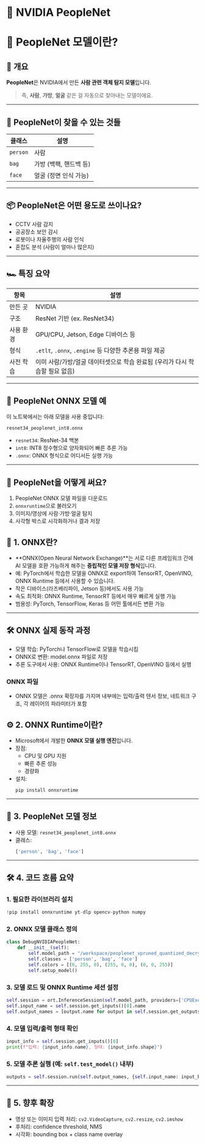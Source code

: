 # 🧠 NVIDIA PeopleNet

# 🧠 PeopleNet 모델이란?

## 📌 개요
**PeopleNet**은 NVIDIA에서 만든 **사람 관련 객체 탐지 모델**입니다.

> 즉, **사람**, **가방**, **얼굴** 같은 걸 자동으로 찾아내는 모델이에요.

---

## 👀 PeopleNet이 찾을 수 있는 것들

| 클래스 | 설명 |
|--------|------|
| `person` | 사람 |
| `bag` | 가방 (백팩, 핸드백 등) |
| `face` | 얼굴 (정면 인식 가능) |

---

## 📦 PeopleNet은 어떤 용도로 쓰이나요?

- CCTV 사람 감지
- 공공장소 보안 감시
- 로봇이나 자율주행의 사람 인식
- 혼잡도 분석 (사람이 얼마나 많은지)

---

## 🏎️ 특징 요약

| 항목 | 설명 |
|------|------|
| 만든 곳 | NVIDIA |
| 구조 | ResNet 기반 (ex. ResNet34) |
| 사용 환경 | GPU/CPU, Jetson, Edge 디바이스 등 |
| 형식 | `.etlt`, `.onnx`, `.engine` 등 다양한 추론용 파일 제공 |
| 사전 학습 | 이미 사람/가방/얼굴 데이터셋으로 학습 완료됨 (우리가 다시 학습할 필요 없음) |

---

## 🧪 PeopleNet ONNX 모델 예

이 노트북에서는 아래 모델을 사용 중입니다:

```
resnet34_peoplenet_int8.onnx
```

- `resnet34`: ResNet-34 백본
- `int8`: INT8 정수형으로 양자화되어 빠른 추론 가능
- `.onnx`: ONNX 형식으로 어디서든 실행 가능

---

## 🔧 PeopleNet을 어떻게 써요?

1. PeopleNet ONNX 모델 파일을 다운로드
2. `onnxruntime`으로 불러오기
3. 이미지/영상에 사람·가방·얼굴 탐지
4. 사각형 박스로 시각화하거나 결과 저장


## 🧩 1. ONNX란?

- **ONNX(Open Neural Network Exchange)**는 서로 다른 프레임워크 간에 AI 모델을 호환 가능하게 해주는 **중립적인 모델 저장 형식**입니다.
- 예: PyTorch에서 학습한 모델을 ONNX로 export하여 TensorRT, OpenVINO, ONNX Runtime 등에서 사용할 수 있습니다.
- 작은 디바이스(라즈베리파이, Jetson 등)에서도 사용 가능
- 속도 최적화:	ONNX Runtime, TensorRT 등에서 매우 빠르게 실행 가능
- 범용성:	PyTorch, TensorFlow, Keras 등 어떤 툴에서든 변환 가능
---

## 🛠️ ONNX 실제 동작 과정
- 모델 학습: PyTorch나 TensorFlow로 모델을 학습시킴
- ONNX로 변환: model.onnx 파일로 저장
- 추론 도구에서 사용: ONNX Runtime이나 TensorRT, OpenVINO 등에서 실행

### ONNX 파일
- ONNX 모델은 .onnx 확장자를 가지며 내부에는 입력/출력 텐서 정보, 네트워크 구조, 각 레이어의 파라미터가 포함 

## ⚙️ 2. ONNX Runtime이란?

- Microsoft에서 개발한 **ONNX 모델 실행 엔진**입니다.
- 장점:
  - CPU 및 GPU 지원
  - 빠른 추론 성능
  - 경량화
- 설치:
  ```bash
  pip install onnxruntime
  ```

---

## 🧬 3. PeopleNet 모델 정보

- 사용 모델: `resnet34_peoplenet_int8.onnx`
- 클래스:
  ```python
  ['person', 'bag', 'face']
  ```

---

## 🛠️ 4. 코드 흐름 요약

### 1. 필요한 라이브러리 설치
```python
!pip install onnxruntime yt-dlp opencv-python numpy
```

### 2. ONNX 모델 클래스 정의
```python
class DebugNVIDIAPeopleNet:
    def __init__(self):
        self.model_path = "/workspace/peoplenet_vpruned_quantized_decrypted_v2.3.4/resnet34_peoplenet_int8.onnx"
        self.classes = ['person', 'bag', 'face']
        self.colors = [(0, 255, 0), (255, 0, 0), (0, 0, 255)]
        self.setup_model()
```

### 3. 모델 로드 및 ONNX Runtime 세션 설정
```python
self.session = ort.InferenceSession(self.model_path, providers=['CPUExecutionProvider'])
self.input_name = self.session.get_inputs()[0].name
self.output_names = [output.name for output in self.session.get_outputs()]
```

### 4. 모델 입력/출력 형태 확인
```python
input_info = self.session.get_inputs()[0]
print(f"입력: {input_info.name}, 형태: {input_info.shape}")
```

### 5. 모델 추론 실행 (예: `self.test_model()` 내부)
```python
outputs = self.session.run(self.output_names, {self.input_name: input_blob})
```

---

## 🧾 5. 향후 확장

- 영상 또는 이미지 입력 처리: `cv2.VideoCapture`, `cv2.resize`, `cv2.imshow`
- 후처리: confidence threshold, NMS
- 시각화: bounding box + class name overlay

